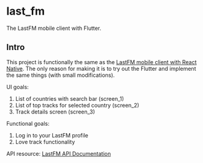 # last_fm

The LastFM mobile client with Flutter.

## Intro

This project is functionally the same as the [LastFM mobile client with React Native](https://github.com/brascene/Last.fm-Client). The only reason for making it is to try out the Flutter and implement the same things (with small modifications).

UI goals: 

1. List of countries with search bar (screen_1)
2. List of top tracks for selected country (screen_2)
3. Track details screen (screen_3)

Functional goals:

1. Log in to your LastFM profile
2. Love track functionality

API resource: [LastFM API Documentation](https://www.last.fm/api/intro)
